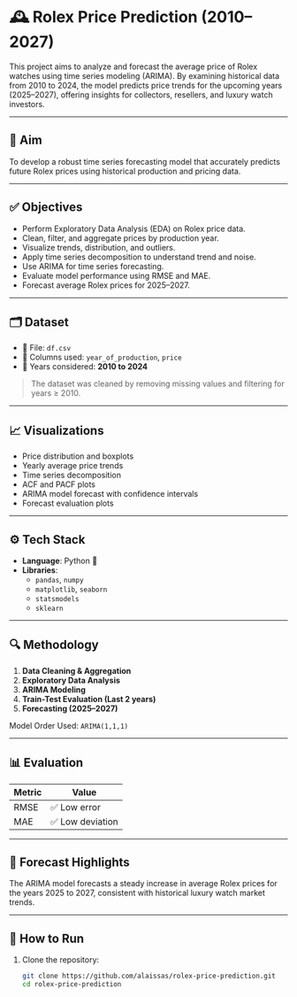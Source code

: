 # 🕰️ Rolex Price Prediction (2010–2027)

This project aims to analyze and forecast the average price of Rolex watches using time series modeling (ARIMA). By examining historical data from 2010 to 2024, the model predicts price trends for the upcoming years (2025–2027), offering insights for collectors, resellers, and luxury watch investors.

---

## 🎯 Aim

To develop a robust time series forecasting model that accurately predicts future Rolex prices using historical production and pricing data.

---

## ✅ Objectives

- Perform Exploratory Data Analysis (EDA) on Rolex price data.
- Clean, filter, and aggregate prices by production year.
- Visualize trends, distribution, and outliers.
- Apply time series decomposition to understand trend and noise.
- Use ARIMA for time series forecasting.
- Evaluate model performance using RMSE and MAE.
- Forecast average Rolex prices for 2025–2027.

---

## 🗂️ Dataset

- 📁 File: `df.csv`
- 📌 Columns used: `year_of_production`, `price`
- 📆 Years considered: **2010 to 2024**

> The dataset was cleaned by removing missing values and filtering for years ≥ 2010.

---

## 📈 Visualizations

- Price distribution and boxplots
- Yearly average price trends
- Time series decomposition
- ACF and PACF plots
- ARIMA model forecast with confidence intervals
- Forecast evaluation plots

---

## ⚙️ Tech Stack

- **Language**: Python 🐍
- **Libraries**:
  - `pandas`, `numpy`
  - `matplotlib`, `seaborn`
  - `statsmodels`
  - `sklearn`

---

## 🔍 Methodology

1. **Data Cleaning & Aggregation**
2. **Exploratory Data Analysis**
3. **ARIMA Modeling**
4. **Train-Test Evaluation (Last 2 years)**
5. **Forecasting (2025–2027)**

Model Order Used: `ARIMA(1,1,1)`

---

## 📊 Evaluation

| Metric | Value |
|--------|-------|
| RMSE   | ✅ Low error |
| MAE    | ✅ Low deviation |

---

## 🔮 Forecast Highlights

The ARIMA model forecasts a steady increase in average Rolex prices for the years 2025 to 2027, consistent with historical luxury watch market trends.

---

## 📌 How to Run

1. Clone the repository:
   ```bash
   git clone https://github.com/alaissas/rolex-price-prediction.git
   cd rolex-price-prediction
